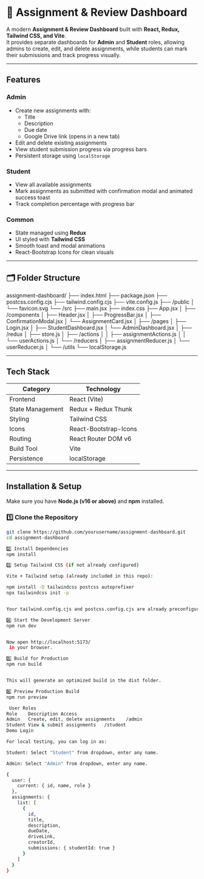 # 📘 Assignment & Review Dashboard

A modern **Assignment & Review Dashboard** built with **React, Redux, Tailwind CSS, and Vite**.  
It provides separate dashboards for **Admin** and **Student** roles, allowing admins to create, edit, and delete assignments, while students can mark their submissions and track progress visually.

---

##  Features

###  Admin
- Create new assignments with:
  - Title
  - Description
  - Due date
  - Google Drive link (opens in a new tab)
- Edit and delete existing assignments
- View student submission progress via progress bars
- Persistent storage using `localStorage`

###  Student
- View all available assignments
- Mark assignments as submitted with confirmation modal and animated success toast
- Track completion percentage with progress bar

###  Common
- State managed using **Redux**
- UI styled with **Tailwind CSS**
- Smooth toast and modal animations
- React-Bootstrap Icons for clean visuals

---

## 🗂 Folder Structure

assignment-dashboard/
├── index.html
├── package.json
├── postcss.config.cjs
├── tailwind.config.cjs
├── vite.config.js
├── /public
│ └── favicon.svg
└── /src
├── main.jsx
├── index.css
├── App.jsx
│
├── /components
│ ├── Header.jsx
│ ├── ProgressBar.jsx
│ ├── ConfirmationModal.jsx
│ └── AssignmentCard.jsx
│
├── /pages
│ ├── Login.jsx
│ ├── StudentDashboard.jsx
│ └── AdminDashboard.jsx
│
├── /redux
│ ├── store.js
│ ├── /actions
│ │ ├── assignmentActions.js
│ │ └── userActions.js
│ └── /reducers
│ ├── assignmentReducer.js
│ └── userReducer.js
│
└── /utils
└── localStorage.js


---

## Tech Stack

| Category        | Technology                |
|-----------------|---------------------------|
| Frontend        | React (Vite)              |
| State Management| Redux + Redux Thunk       |
| Styling         | Tailwind CSS              |
| Icons           | React-Bootstrap-Icons     |
| Routing         | React Router DOM v6       |
| Build Tool      | Vite                      |
| Persistence     | localStorage              |

---

##  Installation & Setup

Make sure you have **Node.js (v16 or above)** and **npm** installed.

### 1️⃣ Clone the Repository

```bash
git clone https://github.com/yourusername/assignment-dashboard.git
cd assignment-dashboard

2️⃣ Install Dependencies
npm install

3️⃣ Setup Tailwind CSS (if not already configured)

Vite + Tailwind setup (already included in this repo):

npm install -D tailwindcss postcss autoprefixer
npx tailwindcss init -p


Your tailwind.config.cjs and postcss.config.cjs are already preconfigured.

4️⃣ Start the Development Server
npm run dev


Now open http://localhost:5173/
 in your browser.

5️⃣ Build for Production
npm run build


This will generate an optimized build in the dist folder.

6️⃣ Preview Production Build
npm run preview

 User Roles
Role	Description	Access
Admin	Create, edit, delete assignments	/admin
Student	View & submit assignments	/student
Demo Login

For local testing, you can log in as:

Student: Select "Student" from dropdown, enter any name.

Admin: Select "Admin" from dropdown, enter any name.

{
  user: {
    current: { id, name, role }
  },
  assignments: {
    list: [
      {
        id,
        title,
        description,
        dueDate,
        driveLink,
        creatorId,
        submissions: { studentId: true }
      }
    ]
  }
}



